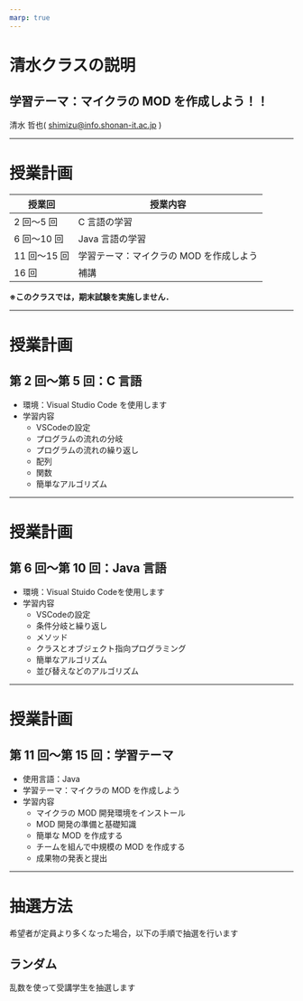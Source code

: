 ```yaml
---
marp: true
---
```


# 清水クラスの説明

## 学習テーマ：マイクラの MOD を作成しよう！！

清水 哲也( shimizu@info.shonan-it.ac.jp )

---

# 授業計画

|    授業回    |                授業内容                 |
| ------------ | --------------------------------------- |
| 2 回〜5 回   | C 言語の学習                            |
| 6 回〜10 回  | Java 言語の学習                         |
| 11 回〜15 回 | 学習テーマ：マイクラの MOD を作成しよう |
| 16 回        | 補講                                    |

**※このクラスでは，期末試験を実施しません．**

---
# 授業計画

## 第 2 回〜第 5 回：C 言語

- 環境：Visual Studio Code を使用します
- 学習内容
  - VSCodeの設定
  - プログラムの流れの分岐
  - プログラムの流れの繰り返し
  - 配列
  - 関数
  - 簡単なアルゴリズム
---
# 授業計画

## 第 6 回〜第 10 回：Java 言語

- 環境：Visual Stuido Codeを使用します
- 学習内容
  - VSCodeの設定
  - 条件分岐と繰り返し
  - メソッド
  - クラスとオブジェクト指向プログラミング
  - 簡単なアルゴリズム
  - 並び替えなどのアルゴリズム

---

# 授業計画

## 第 11 回〜第 15 回：学習テーマ

- 使用言語：Java
- 学習テーマ：マイクラの MOD を作成しよう
- 学習内容
  - マイクラの MOD 開発環境をインストール
  - MOD 開発の準備と基礎知識
  - 簡単な MOD を作成する
  - チームを組んで中規模の MOD を作成する
  - 成果物の発表と提出

---

# 抽選方法

希望者が定員より多くなった場合，以下の手順で抽選を行います

## ランダム

乱数を使って受講学生を抽選します
